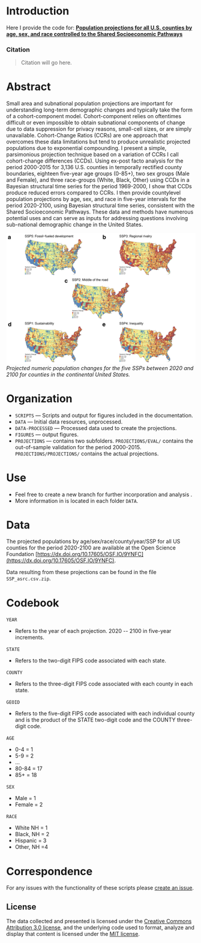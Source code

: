 # Introduction
Here I provide the code for:  [**Population projections for all U.S. counties by age, sex, and race controlled to the Shared Socioeconomic Pathways**](https://github.com/mathewhauer/county_projections_official/blob/master/maintext.pdf)

### Citation

> Citation will go here.


# Abstract

Small area and subnational population projections are important for understanding long-term demographic changes and typically take the form of a cohort-component model. Cohort-component relies on oftentimes difficult or even impossible to obtain subnational components of change due to data suppression for privacy reasons, small-cell sizes, or are simply unavailable. Cohort-Change Ratios (CCRs) are one approach that overcomes these data limitations but tend to produce unrealistic projected populations due to exponential compounding. I present a simple, parsimonious projection technique based on a variation of CCRs I call cohort-change differences (CCDs). Using ex-post facto analysis for the period 2000-2015 for 3,136 U.S. counties in temporally rectified county boundaries, eighteen five-year age groups (0-85+), two sex groups (Male and Female), and three race-groups (White, Black, Other) using CCDs in a Bayesian structural time series for the period 1969-2000, I show that CCDs produce reduced errors compared to CCRs. I then provide countylevel population projections by age, sex, and race in five-year intervals for the period 2020-2100, using Bayesian structural time series, consistent with the Shared Socioeconomic Pathways. These data and methods have numerous potential uses and can serve as inputs for addressing questions involving sub-national demographic change in the United States.

![Main Figure](FIGURES/countymap.png "Main Figure")
*Projected numeric population changes for the five SSPs between 2020 and 2100 for counties in the continental United States.*

# Organization
- `SCRIPTS`  — Scripts and output for figures included in the documentation.
- `DATA`  — Initial data resources, unprocessed.
- `DATA-PROCESSED` — Processed data used to create the projections.
- `FIGURES` — output figures.
- `PROJECTIONS` — contains two subfolders. `PROJECTIONS/EVAL/` contains the out-of-sample validation for the period 2000-2015. `PROJECTIONS/PROJECTIONS/` contains the actual projections.

# Use
- Feel free to create a new branch for further incorporation and analysis . 
- More information in is located in each folder `DATA`.

# Data

The projected populations by age/sex/race/county/year/SSP for all US
counties for the period 2020-2100 are available at the Open Science Foundation [https://dx.doi.org/10.17605/OSF.IO/9YNFC](https://dx.doi.org/10.17605/OSF.IO/9YNFC).

Data resulting from these projections can be found in the file `SSP_asrc.csv.zip`.

# Codebook

`YEAR`
- Refers to the year of each projection. 2020 -- 2100 in five-year increments.

`STATE`
- Refers to the two-digit FIPS code associated with each state.

`COUNTY`
- Refers to the three-digit FIPS code associated with each county in each state.

`GEOID`
- Refers to the five-digit FIPS code associated with each individual county and is the product of the STATE two-digit code and the COUNTY three-digit code.

`AGE`
- 0-4 = 1
- 5-9 = 2
- ...
- 80-84 = 17
- 85+ = 18

`SEX`
- Male = 1
- Female = 2

`RACE`
- White NH = 1
- Black, NH = 2
- Hispanic = 3
- Other, NH =4

# Correspondence
For any issues with the functionality of these scripts please [create an issue](https://github.com/mathewhauer/county_projections_official/issues).

## License
The data collected and presented is licensed under the [Creative Commons Attribution 3.0 license](http://creativecommons.org/licenses/by/3.0/us/deed.en_US), and the underlying code used to format, analyze and display that content is licensed under the [MIT license](http://opensource.org/licenses/mit-license.php).
